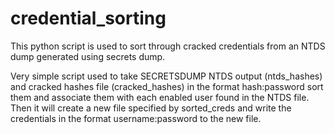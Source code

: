 # credential_sorting
This python script is used to sort through cracked credentials from an NTDS dump generated using secrets dump.


Very simple script used to take SECRETSDUMP NTDS output (ntds_hashes) and cracked hashes file (cracked_hashes) in the format hash:password sort them and associate them with each enabled user found in the NTDS file. Then it will create a new file specified by sorted_creds and write the credentials in the format username:password to the new file.
